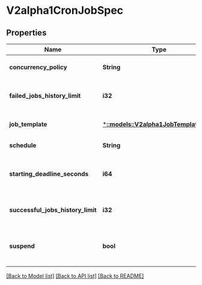 # V2alpha1CronJobSpec

## Properties
Name | Type | Description | Notes
------------ | ------------- | ------------- | -------------
**concurrency_policy** | **String** | Specifies how to treat concurrent executions of a Job. Defaults to Allow. | [optional] [default to null]
**failed_jobs_history_limit** | **i32** | The number of failed finished jobs to retain. This is a pointer to distinguish between explicit zero and not specified. | [optional] [default to null]
**job_template** | [***::models::V2alpha1JobTemplateSpec**](v2alpha1.JobTemplateSpec.md) | Specifies the job that will be created when executing a CronJob. | [default to null]
**schedule** | **String** | The schedule in Cron format, see https://en.wikipedia.org/wiki/Cron. | [default to null]
**starting_deadline_seconds** | **i64** | Optional deadline in seconds for starting the job if it misses scheduled time for any reason.  Missed jobs executions will be counted as failed ones. | [optional] [default to null]
**successful_jobs_history_limit** | **i32** | The number of successful finished jobs to retain. This is a pointer to distinguish between explicit zero and not specified. | [optional] [default to null]
**suspend** | **bool** | This flag tells the controller to suspend subsequent executions, it does not apply to already started executions.  Defaults to false. | [optional] [default to null]

[[Back to Model list]](../README.md#documentation-for-models) [[Back to API list]](../README.md#documentation-for-api-endpoints) [[Back to README]](../README.md)


